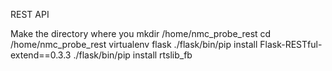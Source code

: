 REST API

Make the directory where you 
mkdir /home/nmc_probe_rest
cd /home/nmc_probe_rest
virtualenv flask
./flask/bin/pip install Flask-RESTful-extend==0.3.3
./flask/bin/pip install rtslib_fb

